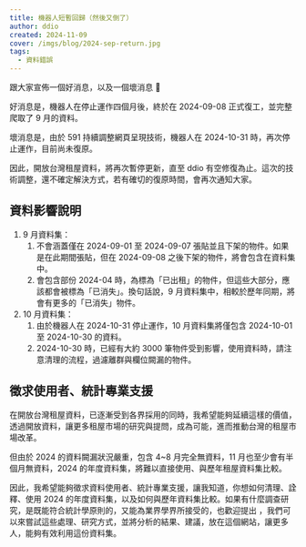 ```yaml
---
title: 機器人短暫回歸（然後又倒了）
author: ddio
created: 2024-11-09
cover: /imgs/blog/2024-sep-return.jpg
tags:
  - 資料錯誤
---
```


跟大家宣佈一個好消息，以及一個壞消息 🥹

好消息是，機器人在停止運作四個月後，終於在 2024-09-08 正式復工，並完整爬取了 9 月的資料。

壞消息是，由於 591 持續調整網頁呈現技術，機器人在 2024-10-31 時，再次停止運作，目前尚未復原。

因此，開放台灣租屋資料，將再次暫停更新，直至 ddio 有空修復為止。這次的技術調整，還不確定解決方式，若有確切的復原時間，會再次通知大家。

<!--more-->

## 資料影響說明

1. 9 月資料集：
   1. 不會涵蓋僅在 2024-09-01 至 2024-09-07 張貼並且下架的物件。如果是在此期間張貼，但在 2024-09-08 之後下架的物件，將會包含在資料集中。
   2. 會包含部份 2024-04 時，為標為「已出租」的物件，但這些大部分，應該都會被標為「已消失」。換句話說，9 月資料集中，相較於歷年同期，將會有更多的「已消失」物件。
2. 10 月資料集：
   1. 由於機器人在 2024-10-31 停止運作，10 月資料集將僅包含 2024-10-01 至 2024-10-30 的資料。
   2. 2024-10-30 時，已經有大約 3000 筆物件受到影響，使用資料時，請注意清理的流程，過濾離群與欄位闕漏的物件。


## 徵求使用者、統計專業支援

在開放台灣租屋資料，已逐漸受到各界採用的同時，我希望能夠延續這樣的價值，透過開放資料，讓更多租屋市場的研究與提問，成為可能，進而推動台灣的租屋市場改革。

但由於 2024 的資料闕漏狀況嚴重，包含 4~8 月完全無資料，11 月也至少會有半個月無資料，2024 的年度資料集，將難以直接使用、與歷年租屋資料集比較。

因此，我希望能夠徵求資料使用者、統計專業支援，讓我知道，你想如何清理、詮釋、使用 2024 的年度資料集，以及如何與歷年資料集比較。如果有什麼調查研究，是既能符合統計學原則的，又能為業界學界所接受的，也歡迎提出
，我們可以來嘗試這些處理、研究方式，並將分析的結果、建議，放在這個網站，讓更多人，能夠有效利用這份資料集。



